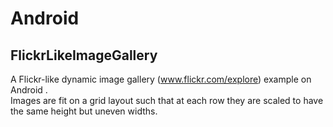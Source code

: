 # Android

## FlickrLikeImageGallery
  
  A Flickr-like dynamic image gallery (www.flickr.com/explore) example on Android .  
  Images are fit on a grid layout such that at each row they are scaled to have the same height but uneven widths.
   
